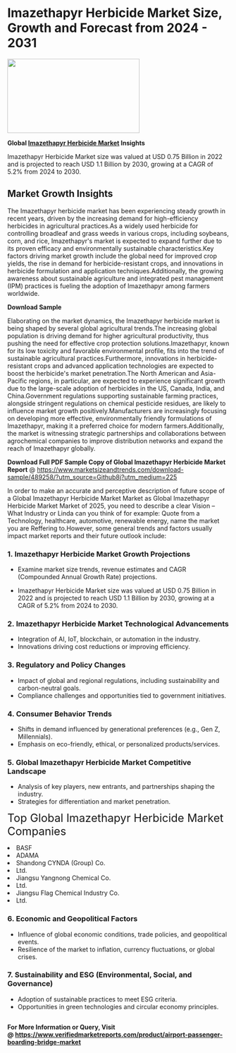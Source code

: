 <H1>Imazethapyr Herbicide Market Size, Growth and Forecast from 2024 - 2031</H1><img class="aligncenter size-medium wp-image-584254" src="https://thirdeyenews.in/wp-content/uploads/2024/09/Global-Market-Research-300x168.jpeg" alt="" width="300" height="168" /><p><strong>Global&nbsp;<a href="https://www.marketsizeandtrends.com/download-sample/489258/?utm_source=Github8j?utm_medium=225">Imazethapyr Herbicide Market</a> Insights</strong></p><p>Imazethapyr Herbicide Market size was valued at USD 0.75 Billion in 2022 and is projected to reach USD 1.1 Billion by 2030, growing at a CAGR of 5.2% from 2024 to 2030.</p><p><h2>Market Growth Insights</h2> <p>The Imazethapyr herbicide market has been experiencing steady growth in recent years, driven by the increasing demand for high-efficiency herbicides in agricultural practices.As a widely used herbicide for controlling broadleaf and grass weeds in various crops, including soybeans, corn, and rice, Imazethapyr's market is expected to expand further due to its proven efficacy and environmentally sustainable characteristics.Key factors driving market growth include the global need for improved crop yields, the rise in demand for herbicide-resistant crops, and innovations in herbicide formulation and application techniques.Additionally, the growing awareness about sustainable agriculture and integrated pest management (IPM) practices is fueling the adoption of Imazethapyr among farmers worldwide.</p> <p><strong>Download Sample</strong></p> <p>Elaborating on the market dynamics, the Imazethapyr herbicide market is being shaped by several global agricultural trends.The increasing global population is driving demand for higher agricultural productivity, thus pushing the need for effective crop protection solutions.Imazethapyr, known for its low toxicity and favorable environmental profile, fits into the trend of sustainable agricultural practices.Furthermore, innovations in herbicide-resistant crops and advanced application technologies are expected to boost the herbicide's market penetration.The North American and Asia-Pacific regions, in particular, are expected to experience significant growth due to the large-scale adoption of herbicides in the US, Canada, India, and China.Government regulations supporting sustainable farming practices, alongside stringent regulations on chemical pesticide residues, are likely to influence market growth positively.Manufacturers are increasingly focusing on developing more effective, environmentally friendly formulations of Imazethapyr, making it a preferred choice for modern farmers.Additionally, the market is witnessing strategic partnerships and collaborations between agrochemical companies to improve distribution networks and expand the reach of Imazethapyr globally.</p> <p><span class=""><strong>Download Full PDF Sample Copy of Global Imazethapyr Herbicide Market Report</strong> @ <a href="https://www.marketsizeandtrends.com/download-sample/489258/?utm_source=Github8j?utm_medium=225" target="_blank">https://www.marketsizeandtrends.com/download-sample/489258/?utm_source=Github8j?utm_medium=225</a></span></p><p>In order to make an accurate and perceptive description of future scope of a Global&nbsp;Imazethapyr Herbicide Market Market as Global&nbsp;Imazethapyr Herbicide Market Market of 2025, you need to describe a clear Vision &ndash; What Industry or Linda can you think of for example: Quote from a Technology, healthcare, automotive, renewable energy, name the market you are Reffering to.However, some general trends and factors usually impact market reports and their future outlook include:</p><h3>1.&nbsp;<strong>Imazethapyr Herbicide Market Growth Projections</strong></h3><ul><li>Examine market size trends, revenue estimates and CAGR (Compounded Annual Growth Rate) projections.</li><li><p>Imazethapyr Herbicide Market size was valued at USD 0.75 Billion in 2022 and is projected to reach USD 1.1 Billion by 2030, growing at a CAGR of 5.2% from 2024 to 2030.</p></li></ul><h3>2.&nbsp;<strong>Imazethapyr Herbicide Market Technological Advancements</strong></h3><ul><li>Integration of AI, IoT, blockchain, or automation in the industry.</li><li>Innovations driving cost reductions or improving efficiency.</li></ul><h3>3.&nbsp;<strong>Regulatory and Policy Changes</strong></h3><ul><li>Impact of global and regional regulations, including sustainability and carbon-neutral goals.</li><li>Compliance challenges and opportunities tied to government initiatives.</li></ul><h3>4.&nbsp;<strong>Consumer Behavior Trends</strong></h3><ul><li>Shifts in demand influenced by generational preferences (e.g., Gen Z, Millennials).</li><li>Emphasis on eco-friendly, ethical, or personalized products/services.</li></ul><h3>5.&nbsp;<strong>Global Imazethapyr Herbicide Market Competitive Landscape</strong></h3><ul><li>Analysis of key players, new entrants, and partnerships shaping the industry.</li><li>Strategies for differentiation and market penetration.</li></ul><p data-pm-slice="1 1 []"><span style="color: inherit; font-family: inherit; font-size: 25px;">Top Global Imazethapyr Herbicide Market Companies</span></p><div class="" data-test-id=""><p><li>BASF</li><li> ADAMA</li><li> Shandong CYNDA (Group) Co.</li><li> Ltd.</li><li> Jiangsu Yangnong Chemical Co.</li><li> Ltd.</li><li> Jiangsu Flag Chemical Industry Co.</li><li> Ltd.</li></p></div><h3>6.&nbsp;<strong>Economic and Geopolitical Factors</strong></h3><ul><li>Influence of global economic conditions, trade policies, and geopolitical events.</li><li>Resilience of the market to inflation, currency fluctuations, or global crises.</li></ul><h3>7.&nbsp;<strong>Sustainability and ESG (Environmental, Social, and Governance)</strong></h3><ul><li>Adoption of sustainable practices to meet ESG criteria.</li><li>Opportunities in green technologies and circular economy principles.</li></ul><h2><strong style="font-size: 14px;">For More Information or Query, Visit @&nbsp;</strong><a style="background-color: #ffffff; font-size: 14px;" href="https://www.marketsizeandtrends.com/report/imazethapyr-herbicide-market/" target="_blank">https://www.verifiedmarketreports.com/product/airport-passenger-boarding-bridge-market</a></h2>